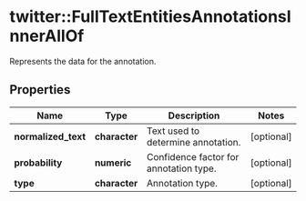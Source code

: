 # twitter::FullTextEntitiesAnnotationsInnerAllOf

Represents the data for the annotation.

## Properties
Name | Type | Description | Notes
------------ | ------------- | ------------- | -------------
**normalized_text** | **character** | Text used to determine annotation. | [optional] 
**probability** | **numeric** | Confidence factor for annotation type. | [optional] 
**type** | **character** | Annotation type. | [optional] 



